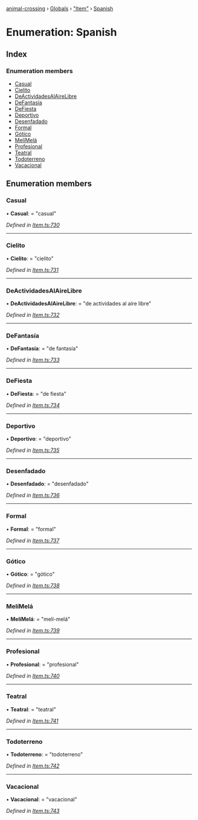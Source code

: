 [animal-crossing](../README.md) › [Globals](../globals.md) › ["Item"](../modules/_item_.md) › [Spanish](_item_.spanish.md)

# Enumeration: Spanish

## Index

### Enumeration members

* [Casual](_item_.spanish.md#casual)
* [Cielito](_item_.spanish.md#cielito)
* [DeActividadesAlAireLibre](_item_.spanish.md#deactividadesalairelibre)
* [DeFantasía](_item_.spanish.md#defantasía)
* [DeFiesta](_item_.spanish.md#defiesta)
* [Deportivo](_item_.spanish.md#deportivo)
* [Desenfadado](_item_.spanish.md#desenfadado)
* [Formal](_item_.spanish.md#formal)
* [Gótico](_item_.spanish.md#gótico)
* [MelíMelá](_item_.spanish.md#melímelá)
* [Profesional](_item_.spanish.md#profesional)
* [Teatral](_item_.spanish.md#teatral)
* [Todoterreno](_item_.spanish.md#todoterreno)
* [Vacacional](_item_.spanish.md#vacacional)

## Enumeration members

###  Casual

• **Casual**: = "casual"

*Defined in [Item.ts:730](https://github.com/Norviah/animal-crossing/blob/e9cea70/module/types/Item.ts#L730)*

___

###  Cielito

• **Cielito**: = "cielito"

*Defined in [Item.ts:731](https://github.com/Norviah/animal-crossing/blob/e9cea70/module/types/Item.ts#L731)*

___

###  DeActividadesAlAireLibre

• **DeActividadesAlAireLibre**: = "de actividades al aire libre"

*Defined in [Item.ts:732](https://github.com/Norviah/animal-crossing/blob/e9cea70/module/types/Item.ts#L732)*

___

###  DeFantasía

• **DeFantasía**: = "de fantasía"

*Defined in [Item.ts:733](https://github.com/Norviah/animal-crossing/blob/e9cea70/module/types/Item.ts#L733)*

___

###  DeFiesta

• **DeFiesta**: = "de fiesta"

*Defined in [Item.ts:734](https://github.com/Norviah/animal-crossing/blob/e9cea70/module/types/Item.ts#L734)*

___

###  Deportivo

• **Deportivo**: = "deportivo"

*Defined in [Item.ts:735](https://github.com/Norviah/animal-crossing/blob/e9cea70/module/types/Item.ts#L735)*

___

###  Desenfadado

• **Desenfadado**: = "desenfadado"

*Defined in [Item.ts:736](https://github.com/Norviah/animal-crossing/blob/e9cea70/module/types/Item.ts#L736)*

___

###  Formal

• **Formal**: = "formal"

*Defined in [Item.ts:737](https://github.com/Norviah/animal-crossing/blob/e9cea70/module/types/Item.ts#L737)*

___

###  Gótico

• **Gótico**: = "gótico"

*Defined in [Item.ts:738](https://github.com/Norviah/animal-crossing/blob/e9cea70/module/types/Item.ts#L738)*

___

###  MelíMelá

• **MelíMelá**: = "melí-melá"

*Defined in [Item.ts:739](https://github.com/Norviah/animal-crossing/blob/e9cea70/module/types/Item.ts#L739)*

___

###  Profesional

• **Profesional**: = "profesional"

*Defined in [Item.ts:740](https://github.com/Norviah/animal-crossing/blob/e9cea70/module/types/Item.ts#L740)*

___

###  Teatral

• **Teatral**: = "teatral"

*Defined in [Item.ts:741](https://github.com/Norviah/animal-crossing/blob/e9cea70/module/types/Item.ts#L741)*

___

###  Todoterreno

• **Todoterreno**: = "todoterreno"

*Defined in [Item.ts:742](https://github.com/Norviah/animal-crossing/blob/e9cea70/module/types/Item.ts#L742)*

___

###  Vacacional

• **Vacacional**: = "vacacional"

*Defined in [Item.ts:743](https://github.com/Norviah/animal-crossing/blob/e9cea70/module/types/Item.ts#L743)*

